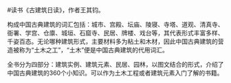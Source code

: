 \#读书《古建筑日读》，作者王其钧。

构成中国古典建筑的词汇包括：城市、宫殿、坛庙、陵寝、寺塔、道观、清真寺、衙署、学宫、仓廪、城垣、石窟寺、民居、牌楼、戏台等，其代表形式丰富多样、千姿百态。无论哪种建筑形式，主要材料多为粘土和木材，因此中国古典建筑的营造被称为“土木之工”，“土木”便是中国古典建筑的代用词汇。

全书分为四部分：建筑实例、建筑元素、民居、园林，以图文结合的形式，介绍了中国古典建筑的360个小知识。可以作为土木工程或者建筑元素入门了解的书籍。